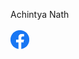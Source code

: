Achintya Nath
<br>
<br>
<a href = "https://www.facebook.com/achintya.nath.5492/"><img src ="facebook.png" height ="30"></a>
